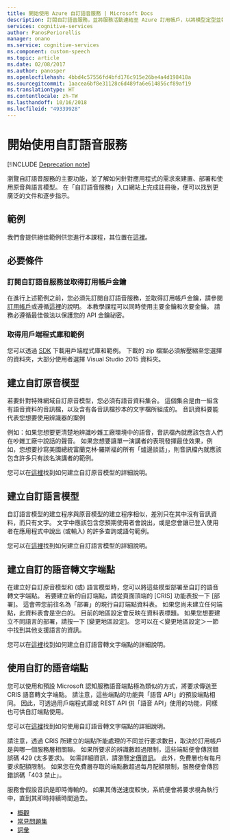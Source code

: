 ```yaml
---
title: 開始使用 Azure 自訂語音服務 | Microsoft Docs
description: 訂閱自訂語音服務，並將服務活動連結至 Azure 訂用帳戶，以將模型定型並執行部署。
services: cognitive-services
author: PanosPeriorellis
manager: onano
ms.service: cognitive-services
ms.component: custom-speech
ms.topic: article
ms.date: 02/08/2017
ms.author: panosper
ms.openlocfilehash: 4bbd4c57556fd4bfd176c915e26be4a4d198418a
ms.sourcegitcommit: 1aacea6bf8e31128c6d489fa6e614856cf89af19
ms.translationtype: HT
ms.contentlocale: zh-TW
ms.lasthandoff: 10/16/2018
ms.locfileid: "49339928"
---
```

# <a name="get-started-with-custom-speech-service"></a>開始使用自訂語音服務

[!INCLUDE [Deprecation note](../../../includes/cognitive-services-custom-speech-deprecation-note.md)]

瀏覽自訂語音服務的主要功能，並了解如何針對應用程式的需求來建置、部署和使用原音與語言模型。 在「自訂語音服務」入口網站上完成註冊後，便可以找到更廣泛的文件和逐步指示。

## <a name="samples"></a>範例  
我們會提供絕佳範例供您進行本課程，其位置在[這裡](https://github.com/Microsoft/Cognitive-Custom-Speech-Service)。

## <a name="prerequisites"></a>必要條件  

### <a name="subscribe-to-custom-speech-service-and-get-a-subscription-key"></a>訂閱自訂語音服務並取得訂用帳戶金鑰
在進行上述範例之前，您必須先訂閱自訂語音服務，並取得訂用帳戶金鑰，請參閱[訂用帳戶](https://portal.azure.com/#create/Microsoft.CognitiveServices/apitype/CustomSpeech)或遵循[這裡](CustomSpeech-How-to-Topics/cognitive-services-custom-speech-subscribe.md)的說明。 本教學課程可以同時使用主要金鑰和次要金鑰。 請務必遵循最佳做法以保護您的 API 金鑰祕密。

### <a name="get-the-client-library-and-example"></a>取得用戶端程式庫和範例
您可以透過 [SDK](https://www.microsoft.com/cognitive-services/en-us/SDK-Sample?api=bing%20speech&category=sdk) 下載用戶端程式庫和範例。 下載的 zip 檔案必須解壓縮至您選擇的資料夾，大部分使用者選擇 Visual Studio 2015 資料夾。

## <a name="creating-a-custom-acoustic-model"></a>建立自訂原音模型
若要針對特殊網域自訂原音模型，您必須有語音資料集合。 這個集合是由一組含有語音資料的音訊檔，以及含有各音訊檔抄本的文字檔所組成的。 音訊資料要能代表您想要使用辨識器的案例

例如：如果您想要更清楚地辨識吵雜工廠環境中的語音，音訊檔內就應該包含人們在吵雜工廠中說話的聲音。
如果您想要讓單一演講者的表現發揮最佳效果，例如，您想要抄寫美國總統富蘭克林‧羅斯福的所有「爐邊談話」，則音訊檔內就應該包含許多只有該名演講者的範例。

您可以在[這裡](CustomSpeech-How-to-Topics/cognitive-services-custom-speech-create-acoustic-model.md)找到如何建立自訂原音模型的詳細說明。

## <a name="creating-a-custom-language-model"></a>建立自訂語言模型
自訂語言模型的建立程序與原音模型的建立程序相似，差別只在其中沒有音訊資料，而只有文字。 文字中應該包含您預期使用者會說出，或是您會讓已登入使用者在應用程式中說出 (或輸入) 的許多查詢或語句範例。

您可以在[這裡](CustomSpeech-How-to-Topics/cognitive-services-custom-speech-create-language-model.md)找到如何建立自訂語言模型的詳細說明。

## <a name="creating-a-custom-speech-to-text-endpoint"></a>建立自訂的語音轉文字端點
在建立好自訂原音模型和 (或) 語言模型時，您可以將這些模型部署至自訂的語音轉文字端點。 若要建立新的自訂端點，請從頁面頂端的 [CRIS] 功能表按一下 [部署]。 這會帶您前往名為「部署」的現行自訂端點資料表。 如果您尚未建立任何端點，此資料表會是空白的。 目前的地區設定會反映在資料表標題。 如果您想要建立不同語言的部署，請按一下 [變更地區設定]。 您可以在＜變更地區設定＞一節中找到其他支援語言的資訊。

您可以在[這裡](CustomSpeech-How-to-Topics/cognitive-services-custom-speech-create-endpoint.md)找到如何建立自訂語音轉文字端點的詳細說明。

## <a name="using-a-custom-speech-endpoint"></a>使用自訂的語音端點
您可以使用和預設 Microsoft 認知服務語音端點極為類似的方式，將要求傳送至 CRIS 語音轉文字端點。 請注意，這些端點的功能與「語音 API」的預設端點相同。 因此，可透過用戶端程式庫或 REST API 供「語音 API」使用的功能，同樣也可供自訂端點使用。

您可以在[這裡](CustomSpeech-How-to-Topics/cognitive-services-custom-speech-use-endpoint.md)找到如何使用自訂語音轉文字端點的詳細說明。


請注意，透過 CRIS 所建立的端點所能處理的不同並行要求數目，取決於訂用帳戶是與哪一個服務層相關聯。 如果所要求的辨識數超過限制，這些端點便會傳回錯誤碼 429 (太多要求)。 如需詳細資訊，請瀏覽[定價資訊](https://www.microsoft.com/cognitive-services/en-us/pricing)。 此外，免費層也有每月要求配額限制。 如果您在免費層存取的端點數超過每月配額限制，服務便會傳回錯誤碼「403 禁止」。

服務會假設音訊是即時傳輸的。 如果其傳送速度較快，系統便會將要求視為執行中，直到其即時持續時間過去。

* [概觀](cognitive-services-custom-speech-home.md)
* [常見問題集](cognitive-services-custom-speech-faq.md)
* [詞彙](cognitive-services-custom-speech-glossary.md)

